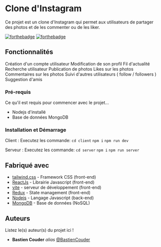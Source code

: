 # Clone d'Instagram
Ce projet est un clone d'Instagram qui permet aux utilisateurs de partager des photos et de les commenter ou de les liker.

[![forthebadge](https://forthebadge.com/images/badges/made-with-javascript.svg)](https://forthebadge.com)
[![forthebadge](https://forthebadge.com/images/badges/ctrl-c-ctrl-v.svg)](https://forthebadge.com)

## Fonctionnalités

Création d'un compte utilisateur
Modification de son profil
Fil d'actualité
Recherche utilisateur
Publication de photos
Likes sur les photos
Commentaires sur les photos
Suivi d'autres utilisateurs ( follow / followers )
Suggestion d'amis

### Pré-requis

Ce qu'il est requis pour commencer avec le projet...

- Nodejs d'installé
- Base de données MongoDB

### Installation et Démarrage

Client :
Executez les commande: ``cd client`` ``npm i`` ``npm run dev``

Serveur :
Executez les commande: ``cd server`` ``npm i`` ``npm run server``


## Fabriqué avec

* [tailwind.css](tailwindcss.com) - Framework CSS (front-end)
* [ReactJs](https://fr.legacy.reactjs.org/)  - Librairie Javascript (front-end)
* [vite](https://vitejs.dev/)  - serveur de développement (front-end)
* [Redux](https://redux.js.org/) - State management (front-end)
* [Nodejs](https://nodejs.org/en/docs) - Langage Javascript (back-end)
* [MongoDB](https://www.mongodb.com/fr-fr) - Base de données (NoSQL)

## Auteurs
Listez le(s) auteur(s) du projet ici !
* **Bastien Couder** _alias_ [@BastienCouder](https://github.com/BastienCOuder)
